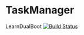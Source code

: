 # TaskManager
LearnDualBoot
[![Build Status](https://img.shields.io/endpoint.svg?url=https%3A%2F%2Factions-badge.atrox.dev%2FNblyumenshteyn%2FTaskManager%2Fbadge%3Fref%3Ddevelop&style=flat)](https://actions-badge.atrox.dev/Nblyumenshteyn/TaskManager/goto?ref=develop)
